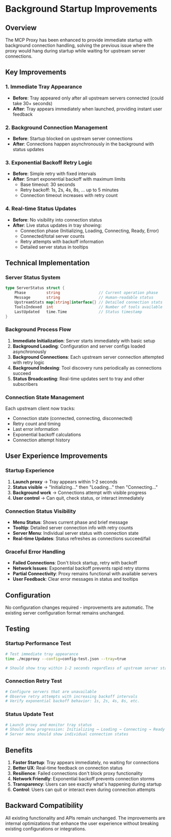 # Background Startup Improvements

## Overview

The MCP Proxy has been enhanced to provide immediate startup with background connection handling, solving the previous issue where the proxy would hang during startup while waiting for upstream server connections.

## Key Improvements

### 1. Immediate Tray Appearance
- **Before**: Tray appeared only after all upstream servers connected (could take 30+ seconds)
- **After**: Tray appears immediately when launched, providing instant user feedback

### 2. Background Connection Management
- **Before**: Startup blocked on upstream server connections
- **After**: Connections happen asynchronously in the background with status updates

### 3. Exponential Backoff Retry Logic
- **Before**: Simple retry with fixed intervals
- **After**: Smart exponential backoff with maximum limits
  - Base timeout: 30 seconds
  - Retry backoff: 1s, 2s, 4s, 8s, ... up to 5 minutes
  - Connection timeout increases with retry count

### 4. Real-time Status Updates
- **Before**: No visibility into connection status
- **After**: Live status updates in tray showing:
  - Connection phase (Initializing, Loading, Connecting, Ready, Error)
  - Connected/total server counts
  - Retry attempts with backoff information
  - Detailed server status in tooltips

## Technical Implementation

### Server Status System
```go
type ServerStatus struct {
    Phase         string                 // Current operation phase
    Message       string                 // Human-readable status
    UpstreamStats map[string]interface{} // Detailed connection stats
    ToolsIndexed  int                    // Number of tools available
    LastUpdated   time.Time              // Status timestamp
}
```

### Background Process Flow
1. **Immediate Initialization**: Server starts immediately with basic setup
2. **Background Loading**: Configuration and server configs loaded asynchronously
3. **Background Connections**: Each upstream server connection attempted with retry logic
4. **Background Indexing**: Tool discovery runs periodically as connections succeed
5. **Status Broadcasting**: Real-time updates sent to tray and other subscribers

### Connection State Management
Each upstream client now tracks:
- Connection state (connected, connecting, disconnected)
- Retry count and timing
- Last error information
- Exponential backoff calculations
- Connection attempt history

## User Experience Improvements

### Startup Experience
1. **Launch proxy** → Tray appears within 1-2 seconds
2. **Status visible** → "Initializing..." then "Loading..." then "Connecting..."
3. **Background work** → Connections attempt with visible progress
4. **User control** → Can quit, check status, or interact immediately

### Connection Status Visibility
- **Menu Status**: Shows current phase and brief message
- **Tooltip**: Detailed server connection info with retry counts
- **Server Menu**: Individual server status with connection state
- **Real-time Updates**: Status refreshes as connections succeed/fail

### Graceful Error Handling
- **Failed Connections**: Don't block startup, retry with backoff
- **Network Issues**: Exponential backoff prevents rapid retry storms
- **Partial Connectivity**: Proxy remains functional with available servers
- **User Feedback**: Clear error messages in status and tooltips

## Configuration

No configuration changes required - improvements are automatic. The existing server configuration format remains unchanged.

## Testing

### Startup Performance Test
```bash
# Test immediate tray appearance
time ./mcpproxy --config=config-test.json --tray=true

# Should show tray within 1-2 seconds regardless of upstream server status
```

### Connection Retry Test
```bash
# Configure servers that are unavailable
# Observe retry attempts with increasing backoff intervals
# Verify exponential backoff behavior: 1s, 2s, 4s, 8s, etc.
```

### Status Update Test
```bash
# Launch proxy and monitor tray status
# Should show progression: Initializing → Loading → Connecting → Ready
# Server menu should show individual connection states
```

## Benefits

1. **Faster Startup**: Tray appears immediately, no waiting for connections
2. **Better UX**: Real-time feedback on connection status
3. **Resilience**: Failed connections don't block proxy functionality  
4. **Network Friendly**: Exponential backoff prevents connection storms
5. **Transparency**: Users can see exactly what's happening during startup
6. **Control**: Users can quit or interact even during connection attempts

## Backward Compatibility

All existing functionality and APIs remain unchanged. The improvements are internal optimizations that enhance the user experience without breaking existing configurations or integrations. 